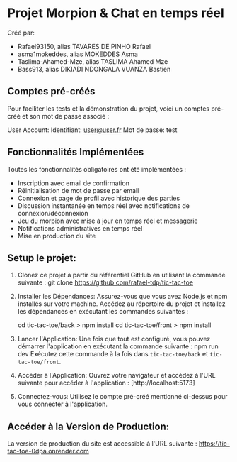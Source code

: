 
# Projet Morpion & Chat en temps réel

Créé par:
- Rafael93150, alias TAVARES DE PINHO Rafael
- asma1mokeddes, alias MOKEDDES Asma
- Taslima-Ahamed-Mze, alias TASLIMA Ahamed Mze
- Bass913, alias DIKIADI NDONGALA VUANZA Bastien

## Comptes pré-créés
Pour faciliter les tests et la démonstration du projet, voici un comptes pré-créé et son mot de passe associé :

User Account:
Identifiant: user@user.fr
Mot de passe: test

## Fonctionnalités Implémentées

Toutes les fonctionnalités obligatoires ont été implémentées :
- Inscription avec email de confirmation
- Réinitialisation de mot de passe par email
- Connexion et page de profil avec historique des parties
- Discussion instantanée en temps réel avec notifications de connexion/déconnexion
- Jeu du morpion avec mise à jour en temps réel et messagerie
- Notifications administratives en temps réel
- Mise en production du site

## Setup le projet:

1. Clonez ce projet à partir du référentiel GitHub en utilisant la commande suivante :
   git clone https://github.com/rafael-tdp/tic-tac-toe

2. Installer les Dépendances:
   Assurez-vous que vous avez Node.js et npm installés sur votre machine.
   Accédez au répertoire du projet et installez les dépendances en exécutant les commandes suivantes :
   
   cd tic-tac-toe/back > npm install
   cd tic-tac-toe/front > npm install

3. Lancer l'Application:
   Une fois que tout est configuré, vous pouvez démarrer l'application en exécutant la commande suivante :
   npm run dev
   Exécutez cette commande à la fois dans `tic-tac-toe/back` et `tic-tac-toe/front`.

4. Accéder à l'Application:
   Ouvrez votre navigateur et accédez à l'URL suivante pour accéder à l'application :
   [http://localhost:5173]

5. Connectez-vous:
   Utilisez le compte pré-créé mentionné ci-dessus pour vous connecter à l'application.

## Accéder à la Version de Production:
La version de production du site est accessible à l'URL suivante :
https://tic-tac-toe-0dpa.onrender.com
